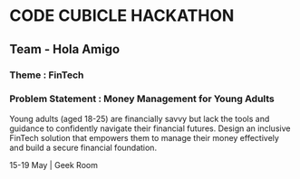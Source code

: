 # CODE CUBICLE HACKATHON 

## Team - Hola Amigo

### Theme : FinTech

### Problem Statement :  Money Management for Young Adults

Young adults (aged 18-25) are financially savvy but lack the tools and guidance to confidently navigate their financial futures.
Design an inclusive FinTech solution that empowers them to manage their money effectively and build a secure financial foundation.

15-19 May | Geek Room
